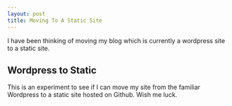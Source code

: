 ```yaml
---
layout: post
title: Moving To A Static Site
---
```


I have been thinking of moving my blog which is currently a wordpress site to a static site. 

## Wordpress to Static

This is an experiment to see if I can move my site from the familiar Wordpress to a static site hosted on Github. Wish me luck. 
